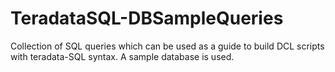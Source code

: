 # TeradataSQL-DBSampleQueries


Collection of SQL queries which can be used as a guide to build DCL scripts with teradata-SQL syntax. 
A sample database is used.
